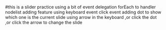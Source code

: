 #this is a slider practice
using a bit of event delegation
forEach to handler nodelist
adding feature using keyboard event
click event
adding dot to show which one is the current slide
using arrow in the keyboard ,or click the dot ,or click the arrow to change the slide
